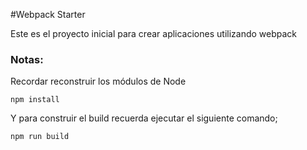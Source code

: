 #Webpack Starter

Este es el proyecto inicial para crear aplicaciones utilizando webpack

### Notas:
Recordar reconstruir los módulos de Node

```
npm install
```
Y para construir el build recuerda ejecutar el siguiente comando;
```
npm run build
```